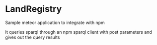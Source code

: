 # LandRegistry


Sample meteor application to integrate with npm

It queries sparql through an npm sparql client with post parameters and gives out the query results
